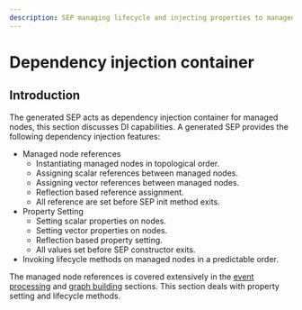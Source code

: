 ```yaml
---
description: SEP managing lifecycle and injecting properties to managed nodes
---
```


# Dependency injection container

## Introduction

The generated SEP acts as dependency injection container for managed nodes, this section discusses DI capabilities. A generated SEP provides the following dependency injection features:

* Managed node references
  * Instantiating managed nodes in topological order.
  * Assigning scalar references between managed nodes.
  * Assigning vector references between managed nodes.
  * Reflection based reference assignment.
  * All reference are set before SEP init method exits.
* Property Setting
  * Setting scalar properties on nodes.
  * Setting vector properties on nodes.
  * Reflection based property setting.
  * All values set before SEP constructor exits.
* Invoking lifecycle methods on managed nodes in a predictable order.

The managed node references is covered extensively in the [event processing](../child-2/) and [graph building](../graph-building-primitives/) sections. This section deals with property setting and lifecycle methods.

